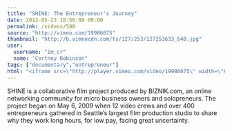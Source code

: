 ```yaml
---
title: "SHINE: The Entrepreneur's Journey"
date: 2012-05-23 18:56:09 00:00
permalink: /videos/588
source: "http://vimeo.com/19986675"
thumbnail: "http://b.vimeocdn.com/ts/127/253/127253633_640.jpg"
user:
  username: "im_cr"
  name: "Cortney Robinson"
tags: ["documentary","entrepreneur"]
html: "<iframe src=\"http://player.vimeo.com/video/19986675\" width=\"640\" height=\"352\" frameborder=\"0\" webkitallowfullscreen mozallowfullscreen allowfullscreen></iframe>"
---
```


SHINE is a collaborative film project produced by BIZNIK.com, an online networking community for micro business owners and solopreneurs. The project began on May 6, 2009 when 12 video crews and over 400 entrepreneurs gathered in Seattle’s largest film production studio to share why they work long hours, for low pay, facing great uncertainty.